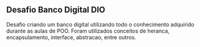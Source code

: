 ## Desafio Banco Digital DIO
Desafio criando um banco digital utilizando todo o conhecimento adquirido durante
as aulas de POO.
Foram utilizados conceitos de heranca, encapsulamento, interface, abstracao, entre outros.